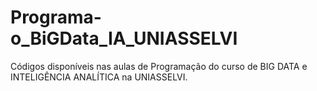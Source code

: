 # Programa-o_BiGData_IA_UNIASSELVI
Códigos disponíveis nas aulas de Programação do curso de BIG DATA e INTELIGÊNCIA ANALÍTICA na UNIASSELVI.

